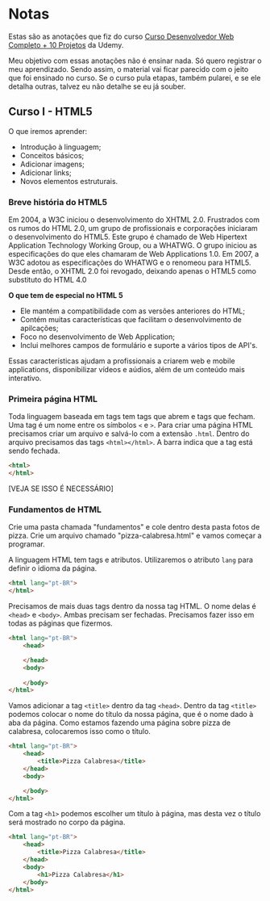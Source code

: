 # Notas

Estas são as anotações que fiz do curso [Curso Desenvolvedor Web Completo + 10 Projetos](https://www.udemy.com/course/curso-desenvolvedor-web-completo/) da Udemy.

Meu objetivo com essas anotações não é ensinar nada. Só quero registrar o meu aprendizado. Sendo assim, o material vai ficar parecido com o jeito que foi ensinado no curso. Se o curso pula etapas, também pularei, e se ele detalha outras, talvez eu não detalhe se eu já souber.

## Curso I - HTML5

O que iremos aprender:

* Introdução à linguagem;
* Conceitos básicos;
* Adicionar imagens;
* Adicionar links;
* Novos elementos estruturais.

### Breve história do HTML5

Em 2004, a W3C iniciou o desenvolvimento do XHTML 2.0. Frustrados com os rumos do HTML 2.0, um grupo de profissionais e corporações iniciaram o desenvolvimento do HTML5. Este grupo é chamado de Web Hipertext Application Technology Working Group, ou a WHATWG. O grupo iniciou as especificações do que eles chamaram de Web Applications 1.0. Em 2007, a W3C adotou as especificações do WHATWG e o renomeou para HTML5. Desde então, o XHTML 2.0 foi revogado, deixando apenas o HTML5 como substituto do HTML 4.0

**O que tem de especial no HTML 5**

* Ele mantém a compatibilidade com as versões anteriores do HTML;
* Contém muitas características que facilitam o desenvolvimento de apilcações;
* Foco no desenvolvimento de Web Application;
* Inclui melhores campos de formulário e suporte a vários tipos de API's.

Essas características ajudam a profissionais a criarem web e mobile applications, disponibilizar vídeos e aúdios, além de um conteúdo mais interativo.

### Primeira página HTML

Toda linguagem baseada em tags tem tags que abrem e tags que fecham. Uma tag é um nome entre os símbolos `<` e `>`. Para criar uma página HTML precisamos criar um arquivo e salvá-lo com a extensão `.html`. Dentro do arquivo precisamos das tags `<html></html>`. A barra indica que a tag está sendo fechada.

```html
<html>
</html>
```

[VEJA SE ISSO É NECESSÁRIO]
### Fundamentos de HTML

Crie uma pasta chamada "fundamentos" e cole dentro desta pasta fotos de pizza. Crie um arquivo chamado "pizza-calabresa.html" e vamos começar a programar.

A linguagem HTML tem tags e atributos. Utilizaremos o atributo `lang` para definir o idioma da página.

```html
<html lang="pt-BR">
</html>
```

Precisamos de mais duas tags dentro da nossa tag HTML. O nome delas é `<head>` e `<body>`. Ambas precisam ser fechadas. Precisamos fazer isso em todas as páginas que fizermos.

```html
<html lang="pt-BR">
    <head>

    </head>
    <body>
        
    </body>
</html>
```

Vamos adicionar a tag `<title>` dentro da tag `<head>`. Dentro da tag `<title>` podemos colocar o nome do título da nossa página, que é o nome dado à aba da página. Como estamos fazendo uma página sobre pizza de calabresa, colocaremos isso como o título.

```html
<html lang="pt-BR">
    <head>
        <title>Pizza Calabresa</title>
    </head>
    <body>

    </body>
</html>
```

Com a tag `<h1>` podemos escolher um título à página, mas desta vez o título será mostrado no corpo da página.

```html
<html lang="pt-BR">
    <head>
        <title>Pizza Calabresa</title>
    </head>
    <body>
        <h1>Pizza Calabresa</h1>
    </body>
</html>
```
```html

```
```html

```
